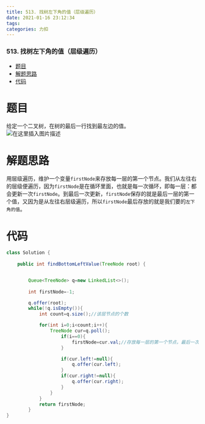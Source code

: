 ```yaml
---
title: 513. 找树左下角的值（层级遍历）
date: 2021-01-16 23:12:34
tags: 
categories: 力扣
---
```


<!--more-->

### 513\. 找树左下角的值（层级遍历）

- [题目](#_2)
- [解题思路](#_6)
- [代码](#_8)

# 题目

给定一个二叉树，在树的最后一行找到最左边的值。  
![在这里插入图片描述](https://img-blog.csdnimg.cn/20210116231017477.png?x-oss-process=image/watermark,type_ZmFuZ3poZW5naGVpdGk,shadow_10,text_aHR0cHM6Ly9ibG9nLmNzZG4ubmV0L3FxXzIxMDQwNTU5,size_16,color_FFFFFF,t_70)

# 解题思路

用层级遍历，维护一个变量`firstNode`来存放每一层的第一个节点。我们从左往右的层级便遍历，因为`firstNode`是在循环里面，也就是每一次循环，即每一层：都会更新一次`firstNode`。到最后一次更新，`firstNode`保存的就是最后一层的第一个值，又因为是从左往右层级遍历，所以`firstNode`最后存放的就是我们要的`左下角的值`。

# 代码

```java
class Solution {
   
    public int findBottomLeftValue(TreeNode root) {


        Queue<TreeNode> q=new LinkedList<>();
    
        int firstNode=-1;

        q.offer(root);
        while(!q.isEmpty()){
            int count=q.size();//该层节点的个数

            for(int i=0;i<count;i++){
                TreeNode cur=q.poll();
                    if(i==0){
                        firstNode=cur.val;//存放每一层的第一个节点，最后一次循环，这个值就是最后一层的第一个节点了。也就是最左边的值
                    }

                    if(cur.left!=null){
                        q.offer(cur.left);
                    }
                    if(cur.right!=null){
                        q.offer(cur.right);
                    }
                }                
            }
            return firstNode;
        }
}
```